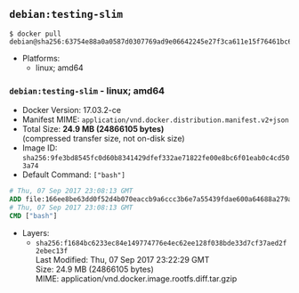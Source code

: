 ## `debian:testing-slim`

```console
$ docker pull debian@sha256:63754e88a0a0587d0307769ad9e06642245e27f3ca611e15f76461bc6b483b5a
```

-	Platforms:
	-	linux; amd64

### `debian:testing-slim` - linux; amd64

-	Docker Version: 17.03.2-ce
-	Manifest MIME: `application/vnd.docker.distribution.manifest.v2+json`
-	Total Size: **24.9 MB (24866105 bytes)**  
	(compressed transfer size, not on-disk size)
-	Image ID: `sha256:9fe3bd8545fc0d60b8341429dfef332ae71822fe00e8bc6f01eab0c4cd503a74`
-	Default Command: `["bash"]`

```dockerfile
# Thu, 07 Sep 2017 23:08:13 GMT
ADD file:166ee8be63dd0f52d4b070eaccb9a6ccc3b6e7a55439fdae600a64688a279a73 in / 
# Thu, 07 Sep 2017 23:08:13 GMT
CMD ["bash"]
```

-	Layers:
	-	`sha256:f1684bc6233ec84e149774776e4ec62ee128f038bde33d7cf37aed2f2ebec13f`  
		Last Modified: Thu, 07 Sep 2017 23:22:29 GMT  
		Size: 24.9 MB (24866105 bytes)  
		MIME: application/vnd.docker.image.rootfs.diff.tar.gzip
